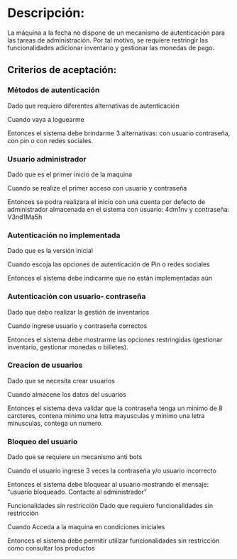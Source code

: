 # Descripción:

La máquina a la fecha no dispone de un mecanismo de autenticación para las tareas de administración. Por tal motivo, se requiere restringir las funcionalidades adicionar inventario y gestionar las monedas de pago.

## Criterios de aceptación:

### Métodos de autenticación
Dado que requiero diferentes alternativas de autenticación

Cuando vaya a loguearme

Entonces el sistema debe brindarme 3 alternativas: con usuario contraseña, con pin o con redes sociales.

### Usuario administrador
Dado que es el primer inicio de la maquina 

Cuando se realize el primer acceso  con usuario y contraseña 

Entonces se podra realizara el inicio con una cuenta por defecto de administrador almacenada en el sistema 
con usuario: 4dm1nv y contraseña: V3nd1Ma5h

### Autenticación no implementada
Dado que es la versión inicial

Cuando escoja las opciones de autenticación de Pin o redes sociales

Entonces el sistema debe indicarme que no están implementadas aún

### Autenticación con usuario- contraseña
Dado que debo realizar la gestión de inventarios

Cuando ingrese usuario y contraseña correctos

Entonces el sistema debe mostrarme las opciones restringidas (gestionar inventario, gestionar monedas o billetes).

### Creacion de usuarios
Dado que se necesita crear usuarios

Cuando almacene los datos del usuarios

Entonces el sistema deva validar que la contraseña tenga un minimo de 8 carcteres, contena minimo una letra mayusculas y 
minimo una letra minusculas, contega un numero.


### Bloqueo del usuario
Dado que se requiere un mecanismo anti bots

Cuando el usuario ingrese 3 veces la contraseña y/o usuario incorrecto

Entonces el sistema debe bloquear al usuario mostrando el mensaje: “usuario bloqueado. Contacte al administrador”


Funcionalidades sin restricción
Dado que requiero funcionalidades sin restricción

Cuando Acceda a la maquina en condiciones iniciales

Entonces el sistema debe permitir utilizar funcionalidades sin restricción como consultar los productos

